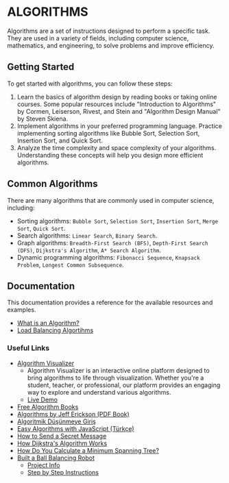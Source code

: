 # ALGORITHMS

Algorithms are a set of instructions designed to perform a specific task. They are used in a variety of fields, including computer science, mathematics, and engineering, to solve problems and improve efficiency.

## Getting Started

To get started with algorithms, you can follow these steps:

1. Learn the basics of algorithm design by reading books or taking online courses. Some popular resources include "Introduction to Algorithms" by Cormen, Leiserson, Rivest, and Stein and "Algorithm Design Manual" by Steven Skiena.
2. Implement algorithms in your preferred programming language. Practice implementing sorting algorithms like Bubble Sort, Selection Sort, Insertion Sort, and Quick Sort.
3. Analyze the time complexity and space complexity of your algorithms. Understanding these concepts will help you design more efficient algorithms.

## Common Algorithms

There are many algorithms that are commonly used in computer science, including:

- Sorting algorithms: `Bubble Sort`, `Selection Sort`, `Insertion Sort`, `Merge Sort`, `Quick Sort`.
- Search algorithms: `Linear Search`, `Binary Search`.
- Graph algorithms: `Breadth-First Search (BFS)`, `Depth-First Search (DFS)`, `Dijkstra's Algorithm`, `A* Search Algorithm`.
- Dynamic programming algorithms: `Fibonacci Sequence`, `Knapsack Problem`, `Longest Common Subsequence`.

## Documentation

This documentation provides a reference for the available resources and examples.

- [What is an Algorithm?](./what.is.algorithm.md)
- [Load Balancing Algortihms](./load-balancing.algorithms.md)

### Useful Links

- [Algorithm Visualizer](https://github.com/algorithm-visualizer/algorithm-visualizer)
  - Algorithm Visualizer is an interactive online platform designed to bring algorithms to life through visualization. Whether you're a student, teacher, or professional, our platform provides an engaging way to explore and understand various algorithms.
  - [Live Demo](https://algorithm-visualizer.org/)
- [Free Algorithm Books](https://github.com/cjbt/Free-Algorithm-Books)
- [Algorithms by Jeff Erickson (PDF Book)](https://jeffe.cs.illinois.edu/teaching/algorithms/#book)
- [Algoritmik Düşünmeye Giriş](https://www.youtube.com/playlist?list=PL98DQy3xBiLeSd09fMyp31dm3DO0l3f7I)
- [Easy Algorithms with JavaScript (Türkçe)](https://www.youtube.com/playlist?list=PL0Au88Qum4UmiN0WHD6NKrZNpQqiUwwqe)
- [How to Send a Secret Message](https://www.youtube.com/watch?v=I6Unxb-PFhs)
- [How Dijkstra's Algorithm Works](https://www.youtube.com/watch?v=EFg3u_E6eHU)
- [How Do You Calculate a Minimum Spanning Tree?](https://www.youtube.com/watch?v=Yldkh0aOEcg)
- [Built a Ball Balancing Robot](https://www.youtube.com/watch?v=v4F-cGDGiEw&list=PLKy1C_D0ZQ5Xk2T7sujcwjW5CbecdtYXc&index=10)
  - [Project Info](https://www.aaedmusa.com/projects/project-three-sng7y-gaslp)
  - [Step by Step Instructions](https://www.instructables.com/Ball-Balancer/)
